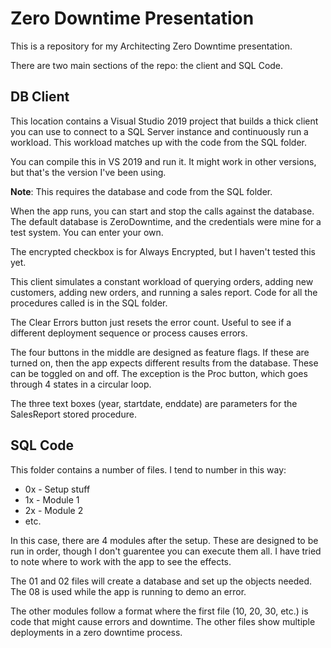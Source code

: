 # Zero Downtime Presentation

This is a repository for my Architecting Zero Downtime presentation.

There are two main sections of the repo: the client and SQL Code.

## DB Client
This location contains a Visual Studio 2019 project that builds a thick client you can use to connect to a SQL Server instance and continuously run a workload. This workload matches up with the code from the SQL folder.

You can compile this in VS 2019 and run it. It might work in other versions, but that's the version I've been using.

**Note**: This requires the database and code from the SQL folder.

When the app runs, you can start and stop the calls against the database. The default database is ZeroDowntime, and the credentials were mine for a test system. You can enter your own. 

The encrypted checkbox is for Always Encrypted, but I haven't tested this yet.

This client simulates a constant workload of querying orders, adding new customers, adding new orders, and running a sales report. Code for all the procedures called is in the SQL folder.

The Clear Errors button just resets the error count. Useful to see if a different deployment sequence or process causes errors.

The four buttons in the middle are designed as feature flags. If these are turned on, then the app expects different results from the database. These can be toggled on and off. The exception is the Proc button, which goes through 4 states in a circular loop.

The three text boxes (year, startdate, enddate) are parameters for the SalesReport stored procedure.

## SQL Code
This folder contains a number of files. I tend to number in this way:
- 0x - Setup stuff
- 1x - Module 1
- 2x - Module 2
- etc.

In this case, there are 4 modules after the setup. These are designed to be run in order, though I don't guarentee you can execute them all. I have tried to note where to work with the app to see the effects.

The 01 and 02 files will create a database and set up the objects needed. The 08 is used while the app is running to demo an error.

The other modules follow a format where the first file (10, 20, 30, etc.) is code that might cause errors and downtime. The other files show multiple deployments in a zero downtime process.

